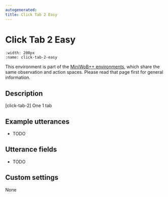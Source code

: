 ```yaml
---
autogenerated:
title: Click Tab 2 Easy
---
```


# Click Tab 2 Easy

```{figure} ../../_static/videos/miniwob/click-tab-2-easy.gif 
:width: 200px
:name: click-tab-2-easy
```

This environment is part of the <a href='..'>MiniWoB++ environments</a>, which share the same observation and action spaces. Please read that page first for general information.

## Description

[click-tab-2] One 1 tab

## Example utterances

* TODO

## Utterance fields

* TODO

## Custom settings

None
